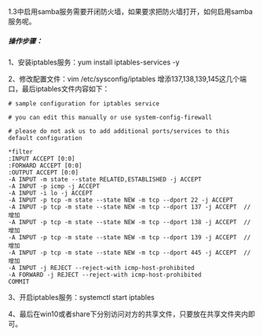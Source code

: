 1.3中启用samba服务需要开闭防火墙，如果要求把防火墙打开，如何启用samba服务呢。

##### 操作步骤：

1、安装iptables服务：yum install iptables-services -y

2、修改配置文件：vim /etc/sysconfig/iptables  增添137,138,139,145这几个端口，最后iptables文件内容如下：

```
# sample configuration for iptables service

# you can edit this manually or use system-config-firewall

# please do not ask us to add additional ports/services to this default configuration

*filter
:INPUT ACCEPT [0:0]
:FORWARD ACCEPT [0:0]
:OUTPUT ACCEPT [0:0]
-A INPUT -m state --state RELATED,ESTABLISHED -j ACCEPT
-A INPUT -p icmp -j ACCEPT
-A INPUT -i lo -j ACCEPT
-A INPUT -p tcp -m state --state NEW -m tcp --dport 22 -j ACCEPT
-A INPUT -p tcp -m state --state NEW -m tcp --dport 137 -j ACCEPT  //增加
-A INPUT -p tcp -m state --state NEW -m tcp --dport 138 -j ACCEPT  //增加
-A INPUT -p tcp -m state --state NEW -m tcp --dport 139 -j ACCEPT  //增加
-A INPUT -p tcp -m state --state NEW -m tcp --dport 445 -j ACCEPT  //增加
-A INPUT -j REJECT --reject-with icmp-host-prohibited
-A FORWARD -j REJECT --reject-with icmp-host-prohibited
COMMIT
```

3、开启iptables服务：systemctl start iptables  

4、最后在win10或者share下分别访问对方的共享文件，只要放在共享文件夹内即可。

